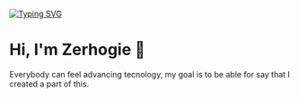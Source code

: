 [![Typing SVG](https://readme-typing-svg.herokuapp.com?color=%23621FE4&size=22&width=600&height=30&lines=I+want+to+be+immortal+through+my+code+%F0%9F%92%BB)](https://git.io/typing-svg)

# Hi, I'm Zerhogie 👋

Everybody can feel advancing tecnology, my goal is to be able for say that I created a part of this. 

<!--
**zerhogie/zerhogie** is a ✨ _special_ ✨ repository because its `README.md` (this file) appears on your GitHub profile.

Here are some ideas to get you started:

- 🔭 I’m currently working on ...
- 🌱 I’m currently learning ...
- 👯 I’m looking to collaborate on ...
- 🤔 I’m looking for help with ...
- 💬 Ask me about ...
- 📫 How to reach me: ...
- 😄 Pronouns: ...
- ⚡ Fun fact: ...
-->

